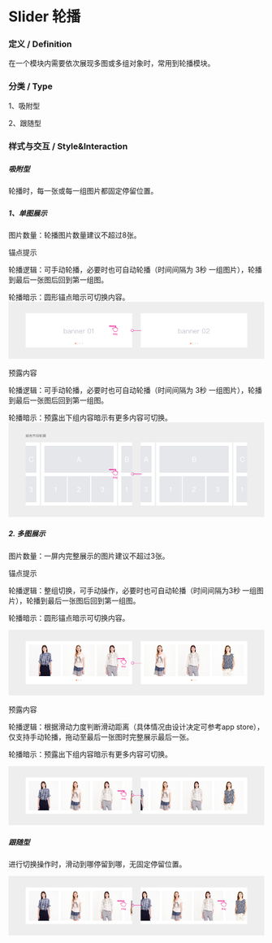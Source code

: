 # Slider 轮播

### 

### 定义 / Definition

在一个模块内需要依次展现多图或多组对象时，常用到轮播模块。

### 

### 分类 / Type

1、吸附型

2、跟随型

### 

### 样式与交互 / Style&Interaction

##### 

##### 吸附型

轮播时，每一张或每一组图片都固定停留位置。

##### 

##### 1、单图展示

图片数量：轮播图片数量建议不超过8张。



锚点提示

轮播逻辑：可手动轮播，必要时也可自动轮播（时间间隔为 3秒 一组图片），轮播到最后一张图后回到第一组图。

轮播暗示：圆形锚点暗示可切换内容。![](/assets/slider1.png)

预露内容

轮播逻辑：可手动轮播，必要时也可自动轮播（时间间隔为 3秒 一组图片），轮播到最后一张图后回到第一组图。

轮播暗示：预露出下组内容暗示有更多内容可切换。![](/assets/slider2.png)



##### 2. 多图展示

图片数量：一屏内完整展示的图片建议不超过3张。



锚点提示

轮播逻辑：整组切换，可手动操作，必要时也可自动轮播（时间间隔为3秒 一组图片），轮播到最后一张图后回到第一组图。

轮播暗示：圆形锚点暗示可切换内容。

![](/assets/slider3.png)

预露内容

轮播逻辑：根据滑动力度判断滑动距离（具体情况由设计决定可参考app store），仅支持手动轮播，拖动至最后一张图时完整展示最后一张。

轮播暗示：预露出下组内容暗示有更多内容可切换。

![](/assets/slider4.png)

##### 跟随型

进行切换操作时，滑动到哪停留到哪，无固定停留位置。

![](/assets/slider5.png)

